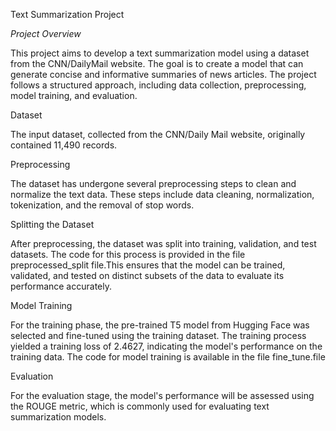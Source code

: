 Text Summarization Project

*Project Overview*

This project aims to develop a text summarization model using a dataset from the CNN/DailyMail website. The goal is to create a model that can generate concise and informative summaries of news articles. The project follows a structured approach, including data collection, preprocessing, model training, and evaluation.

Dataset

The input dataset, collected from the CNN/Daily Mail website, originally contained 11,490 records. 

Preprocessing

The dataset has undergone several preprocessing steps to clean and normalize the text data. These steps include data cleaning, normalization, tokenization, and the removal of stop words. 

Splitting the Dataset

After preprocessing, the dataset was split into training, validation, and test datasets. The code for this process is provided in the file preprocessed_split file.This ensures that the model can be trained, validated, and tested on distinct subsets of the data to evaluate its performance accurately.

Model Training

For the training phase, the pre-trained T5 model from Hugging Face was selected and fine-tuned using the training dataset. The training process yielded a training loss of 2.4627, indicating the model's performance on the training data. The code for model training is available in the file fine_tune.file

Evaluation

For the evaluation stage, the model's performance will be assessed using the ROUGE metric, which is commonly used for evaluating text summarization models. 
